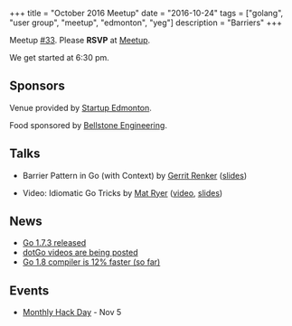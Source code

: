 +++
title = "October 2016 Meetup"
date = "2016-10-24"
tags = ["golang", "user group", "meetup", "edmonton", "yeg"]
description = "Barriers"
+++

Meetup [#33](https://github.com/edmontongo/presentations/issues/50). Please **RSVP** at [Meetup](http://www.meetup.com/startupedmonton/events/234270867/).

We get started at 6:30 pm.

## Sponsors 

Venue provided by [Startup Edmonton](http://www.startupedmonton.com/).

Food sponsored by [Bellstone Engineering](https://bellstone.ca/). 

## Talks

* Barrier Pattern in Go (with Context) by [Gerrit Renker](https://github.com/grrtrr) ([slides](https://go-talks.appspot.com/github.com/edmontongo/presentations/2016-10/barrier_pattern_with_context/barrier_pattern.slide))

* Video: Idiomatic Go Tricks by [Mat Ryer](https://github.com/matryer) ([video](https://www.youtube.com/watch?v=yeetIgNeIkc), [slides](https://go-talks.appspot.com/github.com/matryer/present/idiomatic-go-tricks/main.slide#1))

## News

* [Go 1.7.3 released](https://groups.google.com/forum/#!topic/golang-nuts/f5egnoSnBjY)
* [dotGo videos are being posted](http://www.thedotpost.com/conference/dotgo-2016)
* [Go 1.8 compiler is 12% faster (so far)](https://twitter.com/davecheney/status/789715561043288064)


## Events

* [Monthly Hack Day](https://www.meetup.com/startupedmonton/events/234554242/) - Nov 5


